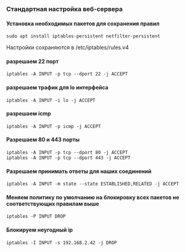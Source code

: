 ### Стандартная настройка веб-сервера

#### Установка необходимых пакетов для сохранения правил
```shell
sudo apt install iptables-persistent netfilter-persistent
```

Настройки сохраняются в /etc/iptables/rules.v4
#### разрешаем 22 порт
```shell
iptables -A INPUT -p tcp --dport 22 -j ACCEPT 
```
#### разрешаем трафик для lo интерфейса
```shell
iptables -A INPUT -i lo -j ACCEPT
```
#### разрешаем icmp
```shell
iptables -A INPUT -p icmp -j ACCEPT
```
#### Разрешаем 80 и 443 порты
```shell
iptables -A INPUT -p tcp --dport 80 -j ACCEPT
iptables -A INPUT -p tcp --dport 443 -j ACCEPT
```
#### Разрешаем принимать ответы для наших соединений
```shell
iptables -A INPUT -m state --state ESTABLISHED,RELATED -j ACCEPT
```
#### Меняем политику по умолчанию на блокировку всех пакетов не соответствующих правилам выше
```shell
iptables -P INPUT DROP
```
#### Блокируем неугодный ip
```shell
iptables -I INPUT -s 192.168.2.42 -j DROP 
```

